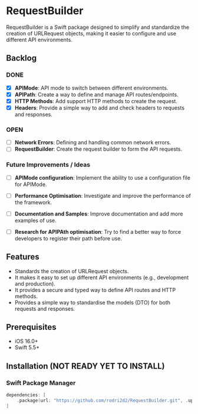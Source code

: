 # RequestBuilder
RequestBuilder is a Swift package designed to simplify and standardize the creation of URLRequest objects, making it easier to configure and use different API environments.



## Backlog

### DONE
- [X] **APIMode**: API mode to switch between different environments.
- [X] **APIPath**: Create a way to define and manage API routes/endpoints.
- [X] **HTTP Methods**: Add support HTTP methods to create the request.
- [X] **Headers**: Provide a simple way to add and check headers to requests and responses.

### OPEN
- [ ] **Network Errors**: Defining and handling common network errors.
- [ ] **RequestBuilder**: Create the request builder to form the API requests.

### Future Improvements / Ideas
- [ ] **APIMode configuration**: Implement the ability to use a configuration file for APIMode.
- [ ] **Performance Optimisation**: Investigate and improve the performance of the framework.
- [ ] **Documentation and Samples**: Improve documentation and add more examples of use.
- [ ] **Research for APIPAth optimisation**: Try to find a better way to force developers to register their path before use.




## Features

- Standards the creation of URLRequest objects.
- It makes it easy to set up different API environments (e.g., development and production).
- It provides a secure and typed way to define API routes and HTTP methods.
- Provides a simple way to standardise the models (DTO) for both requests and responses.

## Prerequisites

- iOS 16.0+ 
- Swift 5.5+

## Installation (NOT READY YET TO INSTALL)

### Swift Package Manager

```swift
dependencies: [
    .package(url: "https://github.com/rodri2d2/RequestBuilder.git", .upToNextMajor(from: "XXX"))
]